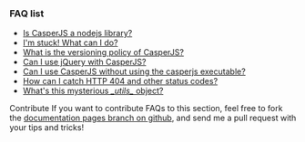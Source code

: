 ### FAQ list

- [Is CasperJS a nodejs library?](#faq-nodejs)
- [I'm stuck! What can I do?](#faq-help)
- [What is the versioning policy of CasperJS?](#faq-versioning)
- [Can I use jQuery with CasperJS?](#faq-jquery)
- [Can I use CasperJS without using the casperjs executable?](#faq-executable)
- [How can I catch HTTP 404 and other status codes?](#faq-httpstatuses)
- [What's this mysterious *\__utils__* object?](#faq-utils)

<span class="label label-info">Contribute</span> If you want to contribute FAQs
to this section, feel free to fork the [documentation pages branch on
github](https://github.com/n1k0/casperjs/tree/gh-pages), and send me a
pull request with your tips and tricks!
